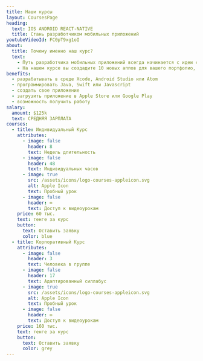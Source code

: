 ```yaml
---
title: Наши курсы
layout: CoursesPage
heading:
  text: IOS ANDROID REACT-NATIVE
  title: Стань разработчиком мобильных приложений
youtubeVideoId: FC0pT9xg1oI
about:
  title: Почему именно наш курс?
  text:
    - Путь разработчика мобильных приложений всегда начинается с идеи создать свое уникальное приложение. Мы не можем знать, какая именно у вас затея, но зато, мы можем дать все необходимые инструменты для воплощения вашей мечты в реальность.
    - На нашем курсе вы создадите 10 новых аппов для вашего портфолио, изучите основы программирования на Swift, Java или React-native, узнаете как хранить код на Github, научитесь загружать приложения в Apple Store и Google Play, а также запустите свой сервер для хранения данных в облаке. Наши преподаватели за ручку проведут вас от идеи приложения до его запуска на рынке мобильных приложений. Курс рассчитан на пользователей без опыта программирования, и для тех, кто уже знает основы программирования. Для тех, кто уже знаком с разработкой мобильных приложений на iOS и Android, у нас есть усложненный курс по кросс-платформенной разработке React-Native.
benefits:
  - разрабатывать в среде Xcode, Android Studio или Atom
  - программировать Java, Swift или Javascript
  - создать свое приложение
  - загрузить приложение в Apple Store или Google Play
  - возможность получить работу
salary:
  amount: $125k
  text: СРЕДНЯЯ ЗАРПЛАТА
courses:
  - title: Индивидуальный Курс
    attributes:
      - image: false
        header: 8
        text: Недель длительность
      - image: false
        header: 48
        text: Индивидуальных часов
      - image: true
        src: /assets/icons/logo-courses-appleicon.svg
        alt: Apple Icon
        text: Пробный урок
      - image: false
        header: ∞
        text: Доступ к видеоурокам
    price: 60 тыс.
    text: тенге за курс
    button:
      text: Оставить заявку
      color: blue
  - title: Корпоративный Курс
    attributes:
      - image: false
        header: 3
        text: Человека в группе
      - image: false
        header: 17
        text: Адаптированный силлабус
      - image: true
        src: /assets/icons/logo-courses-appleicon.svg
        alt: Apple Icon
        text: Пробный урок
      - image: false
        header: ∞
        text: Доступ к видеоурокам
    price: 160 тыс.
    text: тенге за курс
    button:
      text: Оставить заявку
      color: grey
---
```

